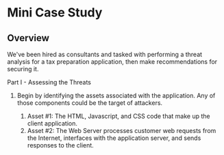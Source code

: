 Mini Case Study
===============

## Overview ##

We've been hired as consultants and tasked with performing a threat analysis for a tax preparation application, then make recommendations for securing it.

Part I - Assessing the Threats

  <ol>
    <li>Begin by identifying the assets associated with the application. Any of those components could be the target of attackers.</li>
     <ol>
     <li>Asset #1: The HTML, Javascript, and CSS code that make up the client application.</li>
     <li>Asset #2: The Web Server processes customer web requests from the Internet, interfaces with the application server, and sends responses to the client.</li>
     </ol>
  </ol>

